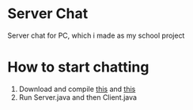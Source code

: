 # Server Chat
Server chat for PC, which i made as my school project

# How to start chatting
1. Download and compile [this](https://github.com/artemNasonov/EchoServer/blob/master/src/Client.java) and [this](https://github.com/artemNasonov/EchoServer/blob/master/src/Server.java)
2. Run Server.java and then Client.java